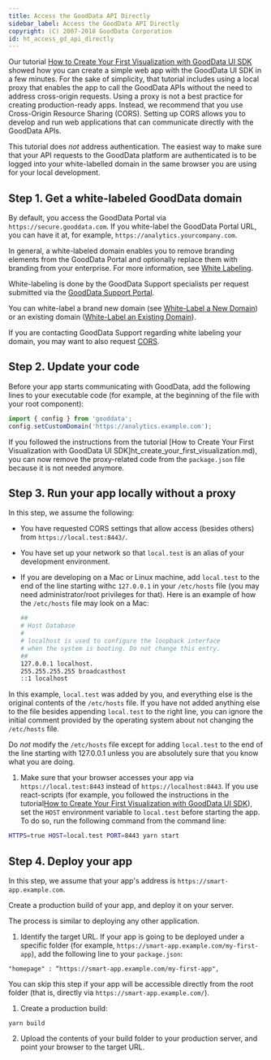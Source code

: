 ```yaml
---
title: Access the GoodData API Directly
sidebar_label: Access the GoodData API Directly
copyright: (C) 2007-2018 GoodData Corporation
id: ht_access_gd_api_directly
---
```


Our tutorial [How to Create Your First Visualization with GoodData UI SDK](ht_create_your_first_visualization.md) showed how you can create a simple web app with the GoodData UI SDK in a few minutes. For the sake of simplicity, that tutorial includes using a local proxy that enables the app to call the GoodData APIs without the need to address cross-origin requests. Using a proxy is not a best practice for creating production-ready apps. Instead, we recommend that you use Cross-Origin Resource Sharing \(CORS\). Setting up CORS allows you to develop and run web applications that can communicate directly with the GoodData APIs.

This tutorial does _not_ address authentication. The easiest way to make sure that your API requests to the GoodData platform are authenticated is to be logged into your white-labelled domain in the same browser you are using for your local development.

## Step 1. Get a white-labeled GoodData domain

By default, you access the GoodData Portal via `https://secure.gooddata.com`. If you white-label the GoodData Portal URL, you can have it at, for example, `https://analytics.yourcompany.com`.

In general, a white-labeled domain enables you to remove branding elements from the GoodData Portal and optionally replace them with branding from your enterprise. For more information, see [White Labeling](https://help.gooddata.com/display/doc/White+Labeling).

White-labeling is done by the GoodData Support specialists per request submitted via the [GoodData Support Portal](https://support.gooddata.com/hc/en-us).

You can white-label a brand new domain \(see [White-Label a New Domain](https://help.gooddata.com/display/doc/White-Label+a+New+Domain)\) or an existing domain \([White-Label an Existing Domain](https://help.gooddata.com/display/doc/White-Label+an+Existing+Domain)\).

If you are contacting GoodData Support regarding white labeling your domain, you may want to also request [CORS](cors.md).

## Step 2. Update your code

Before your app starts communicating with GoodData, add the following lines to your executable code \(for example, at the beginning of the file with your root component\):

```javascript
import { config } from 'gooddata';
config.setCustomDomain('https://analytics.example.com');
```

If you followed the instructions from the tutorial [How to Create Your First Visualization with GoodData UI SDK]ht_create_your_first_visualization.md), you can now remove the proxy-related code from the `package.json` file because it is not needed anymore.

## Step 3. Run your app locally without a proxy

In this step, we assume the following:

* You have requested CORS settings that allow access \(besides others\) from `https://local.test:8443/`.
* You have set up your network so that `local.test` is an alias of your development environment.

* If you are developing on a Mac or Linux machine, add `local.test` to the end of the line starting withc `127.0.0.1` in your `/etc/hosts` file \(you may need administrator/root privileges for that\).
  Here is an example of how the `/etc/hosts` file may look on a Mac:

  ```bash
  ##
  # Host Database
  #
  # localhost is used to configure the loopback interface
  # when the system is booting. Do not change this entry.
  ##
  127.0.0.1 localhost.
  255.255.255.255 broadcasthost
  ::1 localhost
  ```

In this example, `local.test` was added by you, and everything else is the original contents of the `/etc/hosts` file. If you have not added anything else to the file besides appending `local.test` to the right line, you can ignore the initial comment provided by the operating system about not changing the `/etc/hosts` file.

Do _not_ modify the `/etc/hosts` file except for adding `local.test` to the end of the line starting with 127.0.0.1 unless you are absolutely sure that you know what you are doing.

1. Make sure that your browser accesses your app via `https://local.test:8443` instead of `https://localhost:8443`.
   If you use react-scripts \(for example, you followed the instructions in the tutorial[How to Create Your First Visualization with GoodData UI SDK](ht_create_your_first_visualization.md)\), set the `HOST` environment variable to `local.test` before starting the app. To do so, run the following command from the command line:

```bash
HTTPS=true HOST=local.test PORT=8443 yarn start
```

## Step 4. Deploy your app

In this step, we assume that your app's address is `https://smart-app.example.com`.

Create a production build of your app, and deploy it on your server.

The process is similar to deploying any other application.

1. Identify the target URL.
   If your app is going to be deployed under a specific folder \(for example, `https://smart-app.example.com/my-first-app`\), add the following line to your `package.json`:

`"homepage" : “https://smart-app.example.com/my-first-app",`

You can skip this step if your app will be accessible directly from the root folder \(that is, directly via `https://smart-app.example.com/`\).

1. Create a production build:

`yarn build`

2. Upload the contents of your build folder to your production server, and point your browser to the target URL.
